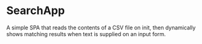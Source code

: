 # SearchApp

A simple SPA that reads the contents of a CSV file on init, then dynamically shows matching results when text is supplied on an input form.


